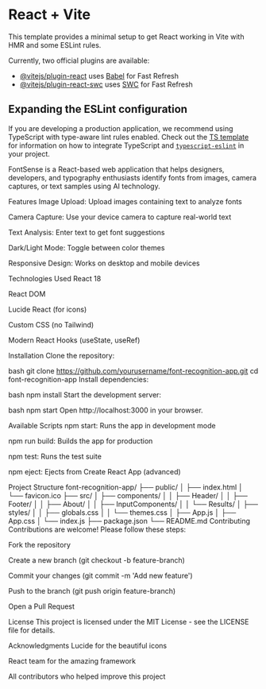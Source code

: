 # React + Vite

This template provides a minimal setup to get React working in Vite with HMR and some ESLint rules.

Currently, two official plugins are available:

- [@vitejs/plugin-react](https://github.com/vitejs/vite-plugin-react/blob/main/packages/plugin-react) uses [Babel](https://babeljs.io/) for Fast Refresh
- [@vitejs/plugin-react-swc](https://github.com/vitejs/vite-plugin-react/blob/main/packages/plugin-react-swc) uses [SWC](https://swc.rs/) for Fast Refresh

## Expanding the ESLint configuration

If you are developing a production application, we recommend using TypeScript with type-aware lint rules enabled. Check out the [TS template](https://github.com/vitejs/vite/tree/main/packages/create-vite/template-react-ts) for information on how to integrate TypeScript and [`typescript-eslint`](https://typescript-eslint.io) in your project.





FontSense is a React-based web application that helps designers, developers, and typography enthusiasts identify fonts from images, camera captures, or text samples using AI technology.

Features
Image Upload: Upload images containing text to analyze fonts

Camera Capture: Use your device camera to capture real-world text

Text Analysis: Enter text to get font suggestions

Dark/Light Mode: Toggle between color themes

Responsive Design: Works on desktop and mobile devices

Technologies Used
React 18

React DOM

Lucide React (for icons)

Custom CSS (no Tailwind)

Modern React Hooks (useState, useRef)

Installation
Clone the repository:

bash
git clone https://github.com/yourusername/font-recognition-app.git
cd font-recognition-app
Install dependencies:

bash
npm install
Start the development server:

bash
npm start
Open http://localhost:3000 in your browser.

Available Scripts
npm start: Runs the app in development mode

npm run build: Builds the app for production

npm test: Runs the test suite

npm eject: Ejects from Create React App (advanced)

Project Structure
font-recognition-app/
├── public/
│   ├── index.html
│   └── favicon.ico
├── src/
│   ├── components/
│   │   ├── Header/
│   │   ├── Footer/
│   │   ├── About/
│   │   ├── InputComponents/
│   │   └── Results/
│   ├── styles/
│   │   ├── globals.css
│   │   └── themes.css
│   ├── App.js
│   ├── App.css
│   └── index.js
├── package.json
└── README.md
Contributing
Contributions are welcome! Please follow these steps:

Fork the repository

Create a new branch (git checkout -b feature-branch)

Commit your changes (git commit -m 'Add new feature')

Push to the branch (git push origin feature-branch)

Open a Pull Request

License
This project is licensed under the MIT License - see the LICENSE file for details.

Acknowledgments
Lucide for the beautiful icons

React team for the amazing framework

All contributors who helped improve this project
